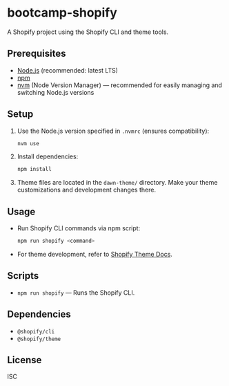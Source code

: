 # bootcamp-shopify

A Shopify project using the Shopify CLI and theme tools.

## Prerequisites

- [Node.js](https://nodejs.org/) (recommended: latest LTS)
- [npm](https://www.npmjs.com/)
- [nvm](https://github.com/nvm-sh/nvm) (Node Version Manager) — recommended for easily managing and switching Node.js versions

## Setup

1. Use the Node.js version specified in `.nvmrc` (ensures compatibility):

   ```bash
   nvm use
   ```

2. Install dependencies:

   ```bash
   npm install
   ```

3. Theme files are located in the `dawn-theme/` directory. Make your theme customizations and development changes there.

## Usage

- Run Shopify CLI commands via npm script:

  ```bash
  npm run shopify <command>
  ```

- For theme development, refer to [Shopify Theme Docs](https://shopify.dev/docs/themes).

## Scripts

- `npm run shopify` &mdash; Runs the Shopify CLI.

## Dependencies

- `@shopify/cli`
- `@shopify/theme`

## License

ISC
